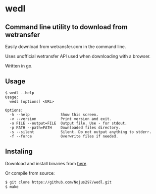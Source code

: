 # wedl

## Command line utility to download from wetransfer 
Easily download from wetransfer.com in the command line.

Uses unofficial wetransfer API used when downloading with a browser.

Written in go.

## Usage
```
$ wedl --help
Usage:
  wedl [options] <URL>

Options:
  -h --help              Show this screen.
  -v --version           Print version and exit.
  -o FILE --output=FILE  Output file. Use - for stdout.
  -p PATH --path=PATH	 Downloaded files directory.
  -s --silent            Silent. Do not output anything to stderr.
  -f --force             Overwrite files if needed.
```

## Instaling
Download and install binaries from [here](https://github.com/Nojus297/wedl/releases). 

Or compile from source:
```bash
$ git clone https://github.com/Nojus297/wedl.git
$ make
```